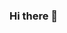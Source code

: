 ### Hi there 👋

<!--
**vtorre90/vtorre90** is a ✨ _special_ ✨ repository because its `README.md` (this file) appears on your GitHub profile.

HI 👋 I am Veronica and I am learning new cool stuff. 
I worked as UX Designer and I am currently experimenting front end and back end development. 
My goal is to develop digital products that will make you smile when using them!

